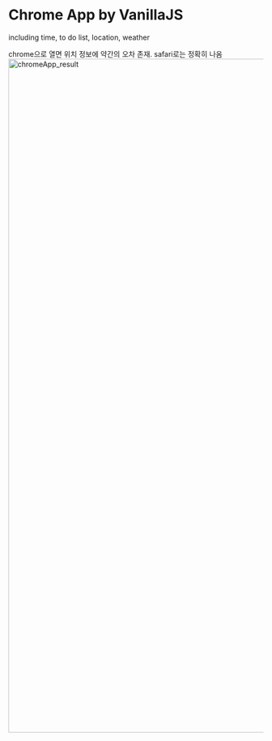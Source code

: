 # Chrome App by VanillaJS
including time, to do list, location, weather

chrome으로 열면 위치 정보에 약간의 오차 존재. safari로는 정확히 나옴
<img width="1331" alt="chromeApp_result" src="https://user-images.githubusercontent.com/58431910/87426551-4c504600-c61a-11ea-84c9-b02dbf8fc57b.png">

